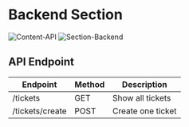 # Backend Section

![Content-API](https://img.shields.io/badge/content-API-green.svg)
![Section-Backend](https://img.shields.io/badge/section-backend-lightgrey.svg)

## API Endpoint

| Endpoint        | Method | Description       |
| --------------- | ------ | ----------------- |
| /tickets        | GET    | Show all tickets  |
| /tickets/create | POST   | Create one ticket |
